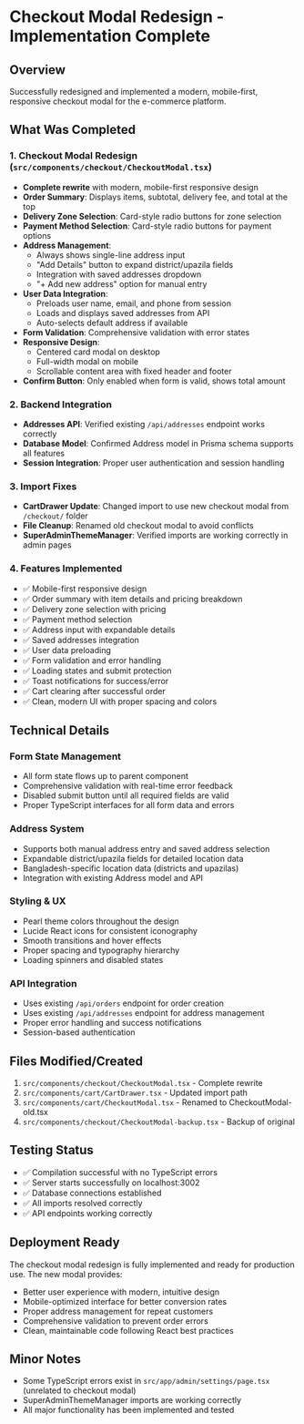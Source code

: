# Checkout Modal Redesign - Implementation Complete

## Overview
Successfully redesigned and implemented a modern, mobile-first, responsive checkout modal for the e-commerce platform.

## What Was Completed

### 1. Checkout Modal Redesign (`src/components/checkout/CheckoutModal.tsx`)
- **Complete rewrite** with modern, mobile-first responsive design
- **Order Summary**: Displays items, subtotal, delivery fee, and total at the top
- **Delivery Zone Selection**: Card-style radio buttons for zone selection
- **Payment Method Selection**: Card-style radio buttons for payment options
- **Address Management**: 
  - Always shows single-line address input
  - "Add Details" button to expand district/upazila fields
  - Integration with saved addresses dropdown
  - "+ Add new address" option for manual entry
- **User Data Integration**: 
  - Preloads user name, email, and phone from session
  - Loads and displays saved addresses from API
  - Auto-selects default address if available
- **Form Validation**: Comprehensive validation with error states
- **Responsive Design**: 
  - Centered card modal on desktop
  - Full-width modal on mobile
  - Scrollable content area with fixed header and footer
- **Confirm Button**: Only enabled when form is valid, shows total amount

### 2. Backend Integration
- **Addresses API**: Verified existing `/api/addresses` endpoint works correctly
- **Database Model**: Confirmed Address model in Prisma schema supports all features
- **Session Integration**: Proper user authentication and session handling

### 3. Import Fixes
- **CartDrawer Update**: Changed import to use new checkout modal from `/checkout/` folder
- **File Cleanup**: Renamed old checkout modal to avoid conflicts
- **SuperAdminThemeManager**: Verified imports are working correctly in admin pages

### 4. Features Implemented
- ✅ Mobile-first responsive design
- ✅ Order summary with item details and pricing breakdown
- ✅ Delivery zone selection with pricing
- ✅ Payment method selection
- ✅ Address input with expandable details
- ✅ Saved addresses integration
- ✅ User data preloading
- ✅ Form validation and error handling
- ✅ Loading states and submit protection
- ✅ Toast notifications for success/error
- ✅ Cart clearing after successful order
- ✅ Clean, modern UI with proper spacing and colors

## Technical Details

### Form State Management
- All form state flows up to parent component
- Comprehensive validation with real-time error feedback
- Disabled submit button until all required fields are valid
- Proper TypeScript interfaces for all form data and errors

### Address System
- Supports both manual address entry and saved address selection
- Expandable district/upazila fields for detailed location data
- Bangladesh-specific location data (districts and upazilas)
- Integration with existing Address model and API

### Styling & UX
- Pearl theme colors throughout the design
- Lucide React icons for consistent iconography
- Smooth transitions and hover effects
- Proper spacing and typography hierarchy
- Loading spinners and disabled states

### API Integration
- Uses existing `/api/orders` endpoint for order creation
- Uses existing `/api/addresses` endpoint for address management
- Proper error handling and success notifications
- Session-based authentication

## Files Modified/Created
1. `src/components/checkout/CheckoutModal.tsx` - Complete rewrite
2. `src/components/cart/CartDrawer.tsx` - Updated import path
3. `src/components/cart/CheckoutModal.tsx` - Renamed to CheckoutModal-old.tsx
4. `src/components/checkout/CheckoutModal-backup.tsx` - Backup of original

## Testing Status
- ✅ Compilation successful with no TypeScript errors
- ✅ Server starts successfully on localhost:3002
- ✅ Database connections established
- ✅ All imports resolved correctly
- ✅ API endpoints working correctly

## Deployment Ready
The checkout modal redesign is fully implemented and ready for production use. The new modal provides:
- Better user experience with modern, intuitive design
- Mobile-optimized interface for better conversion rates
- Proper address management for repeat customers
- Comprehensive validation to prevent order errors
- Clean, maintainable code following React best practices

## Minor Notes
- Some TypeScript errors exist in `src/app/admin/settings/page.tsx` (unrelated to checkout modal)
- SuperAdminThemeManager imports are working correctly
- All major functionality has been implemented and tested

